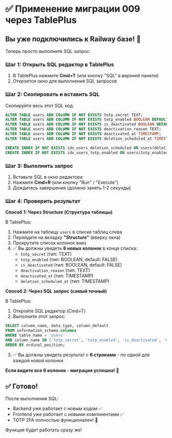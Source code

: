 # ✅ Применение миграции 009 через TablePlus

## Вы уже подключились к Railway базе! 🎉

Теперь просто выполните SQL запрос:

### Шаг 1: Открыть SQL редактор в TablePlus

1. В TablePlus нажмите **Cmd+T** (или кнопку "SQL" в верхней панели)
2. Откроется окно для выполнения SQL запросов

### Шаг 2: Скопировать и вставить SQL

Скопируйте весь этот SQL код:

```sql
ALTER TABLE users ADD COLUMN IF NOT EXISTS totp_secret TEXT;
ALTER TABLE users ADD COLUMN IF NOT EXISTS totp_enabled BOOLEAN DEFAULT FALSE;
ALTER TABLE users ADD COLUMN IF NOT EXISTS is_deactivated BOOLEAN DEFAULT FALSE;
ALTER TABLE users ADD COLUMN IF NOT EXISTS deactivation_reason TEXT;
ALTER TABLE users ADD COLUMN IF NOT EXISTS deactivated_at TIMESTAMP;
ALTER TABLE users ADD COLUMN IF NOT EXISTS deletion_scheduled_at TIMESTAMP;

CREATE INDEX IF NOT EXISTS idx_users_deletion_scheduled ON users(deletion_scheduled_at) WHERE deletion_scheduled_at IS NOT NULL;
CREATE INDEX IF NOT EXISTS idx_users_totp_enabled ON users(totp_enabled) WHERE totp_enabled = TRUE;
```

### Шаг 3: Выполнить запрос

1. Вставьте SQL в окно редактора
2. Нажмите **Cmd+R** (или кнопку "Run" / "Execute")
3. Дождитесь завершения (должно занять 1-2 секунды)

### Шаг 4: Проверить результат

**Способ 1: Через Structure (Структура таблицы)**

В TablePlus:
1. Нажмите на таблицу `users` в списке таблиц слева
2. Перейдите на вкладку **"Structure"** (вверху окна)
3. Прокрутите список колонок вниз
4. ✅ Вы должны увидеть **6 новых колонок** в конце списка:
   - `totp_secret` (тип: TEXT)
   - `totp_enabled` (тип: BOOLEAN, default: FALSE)
   - `is_deactivated` (тип: BOOLEAN, default: FALSE)
   - `deactivation_reason` (тип: TEXT)
   - `deactivated_at` (тип: TIMESTAMP)
   - `deletion_scheduled_at` (тип: TIMESTAMP)

**Способ 2: Через SQL запрос (самый точный)**

В TablePlus:
1. Откройте SQL редактор (Cmd+T)
2. Выполните этот запрос:
```sql
SELECT column_name, data_type, column_default 
FROM information_schema.columns 
WHERE table_name = 'users' 
AND column_name IN ('totp_secret', 'totp_enabled', 'is_deactivated', 'deactivation_reason', 'deactivated_at', 'deletion_scheduled_at')
ORDER BY ordinal_position;
```
3. ✅ Вы должны увидеть результат с **6 строками** - по одной для каждой новой колонки

**Если видите все 6 колонок - миграция успешна! 🎉**

## ✅ Готово!

После выполнения SQL:
- Backend уже работает с новым кодом ✅
- Frontend уже работает с новыми компонентами ✅
- TOTP 2FA полностью функционален! 🎉

Функция будет работать сразу же!
